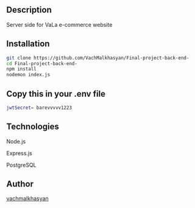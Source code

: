 ## Description

Server side for VaLa e-commerce website

## Installation


```bash
git clone https://github.com/VachMalkhasyan/Final-project-back-end-
cd Final-project-back-end-
npm install
nodemon index.js
```


## Copy this in your .env file
```bash
jwtSecret= barevvvvv1223
```

## Technologies
Node.js

Express.js

PostgreSQL

## Author
[vachmalkhasyan](https://github.com/VachMalkhasyan)
